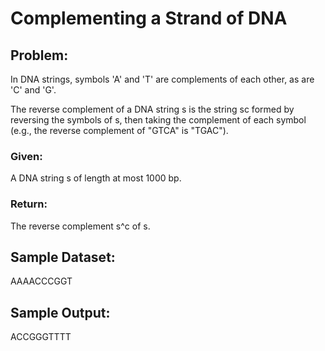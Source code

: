 # Complementing a Strand of DNA
## Problem:

In DNA strings, symbols 'A' and 'T' are complements of each other, as are 'C' and 'G'.

The reverse complement of a DNA string s is the string sc formed by reversing the symbols of s, then taking the complement of each symbol (e.g., the reverse complement of "GTCA" is "TGAC").

### Given: 
A DNA string s of length at most 1000 bp.
### Return: 
The reverse complement s^c of s.
## Sample Dataset:

AAAACCCGGT

## Sample Output:

ACCGGGTTTT
